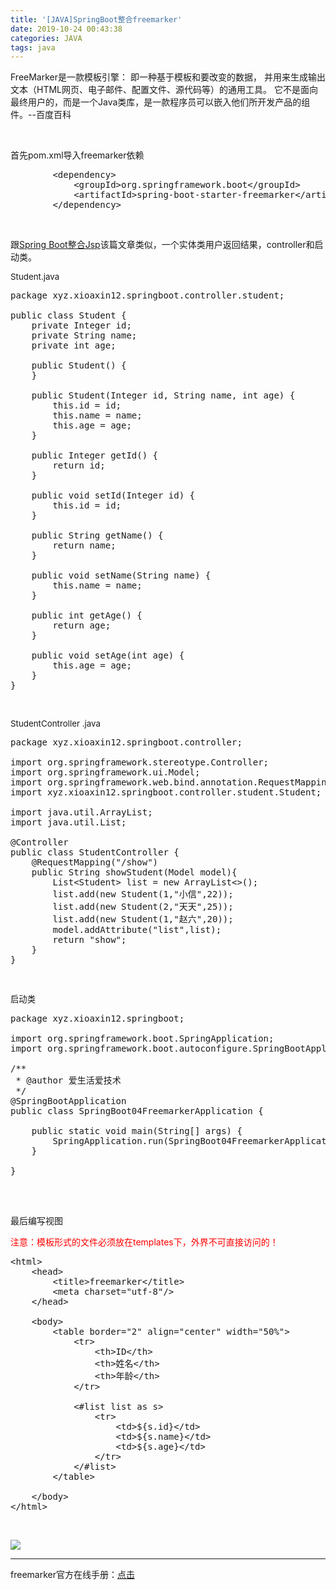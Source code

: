 ```yaml
---
title: '[JAVA]SpringBoot整合freemarker'
date: 2019-10-24 00:43:38
categories: JAVA
tags: java
---
```


FreeMarker是一款模板引擎： 即一种基于模板和要改变的数据<!--more-->， 并用来生成输出文本（HTML网页、电子邮件、配置文件、源代码等）的通用工具。 它不是面向最终用户的，而是一个Java类库，是一款程序员可以嵌入他们所开发产品的组件。--百度百科

&nbsp;

首先pom.xml导入freemarker依赖
<pre class="lang:default decode:true " title="pom.xml">        &lt;dependency&gt;
            &lt;groupId&gt;org.springframework.boot&lt;/groupId&gt;
            &lt;artifactId&gt;spring-boot-starter-freemarker&lt;/artifactId&gt;
        &lt;/dependency&gt;</pre>
&nbsp;

跟<span style="text-decoration: underline;">[Spring Boot整合Jsp](http://www.xioaxin12.xyz/1226.html)</span>该篇文章类似，一个实体类用户返回结果，controller和启动类。

<span style="font-size: 10pt;">Student.java</span>
<pre class="lang:java decode:true " title="Student.java">package xyz.xioaxin12.springboot.controller.student;

public class Student {
    private Integer id;
    private String name;
    private int age;

    public Student() {
    }

    public Student(Integer id, String name, int age) {
        this.id = id;
        this.name = name;
        this.age = age;
    }

    public Integer getId() {
        return id;
    }

    public void setId(Integer id) {
        this.id = id;
    }

    public String getName() {
        return name;
    }

    public void setName(String name) {
        this.name = name;
    }

    public int getAge() {
        return age;
    }

    public void setAge(int age) {
        this.age = age;
    }
}
</pre>
&nbsp;

<span style="font-size: 10pt;">StudentController .java </span>
<pre class="lang:java decode:true" title="StudentController ">package xyz.xioaxin12.springboot.controller;

import org.springframework.stereotype.Controller;
import org.springframework.ui.Model;
import org.springframework.web.bind.annotation.RequestMapping;
import xyz.xioaxin12.springboot.controller.student.Student;

import java.util.ArrayList;
import java.util.List;

@Controller
public class StudentController {
    @RequestMapping("/show")
    public String showStudent(Model model){
        List&lt;Student&gt; list = new ArrayList&lt;&gt;();
        list.add(new Student(1,"小信",22));
        list.add(new Student(2,"天天",25));
        list.add(new Student(1,"赵六",20));
        model.addAttribute("list",list);
        return "show";
    }
}
</pre>
&nbsp;

<span style="font-size: 10pt;">启动类</span>
<pre class="lang:java decode:true ">package xyz.xioaxin12.springboot;

import org.springframework.boot.SpringApplication;
import org.springframework.boot.autoconfigure.SpringBootApplication;

/**
 * @author 爱生活爱技术
 */
@SpringBootApplication
public class SpringBoot04FreemarkerApplication {

    public static void main(String[] args) {
        SpringApplication.run(SpringBoot04FreemarkerApplication.class, args);
    }

}

</pre>
&nbsp;

最后编写视图

<span style="color: #ff0000;">注意：模板形式的文件必须放在templates下，外界不可直接访问的！</span>
<pre class="lang:default decode:true " title="show.ftl">&lt;html&gt;
    &lt;head&gt;
        &lt;title&gt;freemarker&lt;/title&gt;
        &lt;meta charset="utf-8"/&gt;
    &lt;/head&gt;

    &lt;body&gt;
        &lt;table border="2" align="center" width="50%"&gt;
            &lt;tr&gt;
                &lt;th&gt;ID&lt;/th&gt;
                &lt;th&gt;姓名&lt;/th&gt;
                &lt;th&gt;年龄&lt;/th&gt;
            &lt;/tr&gt;

            &lt;#list list as s&gt;
                &lt;tr&gt;
                    &lt;td&gt;${s.id}&lt;/td&gt;
                    &lt;td&gt;${s.name}&lt;/td&gt;
                    &lt;td&gt;${s.age}&lt;/td&gt;
                &lt;/tr&gt;
            &lt;/#list&gt;
        &lt;/table&gt;

    &lt;/body&gt;
&lt;/html&gt;</pre>
&nbsp;

[![](http://image.xiaoxinyes.club/2019-01-08_120014.png)](http://image.xiaoxinyes.club/2019-01-08_120014.png)

* * *

freemarker官方在线手册：[点击](http://freemarker.foofun.cn/ref_directive_switch.html#ref.directive.case)
